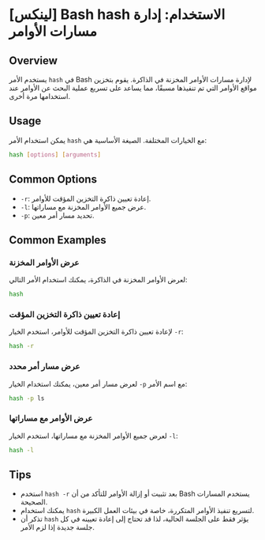 # [لينكس] Bash hash الاستخدام: إدارة مسارات الأوامر

## Overview
يستخدم الأمر `hash` في Bash لإدارة مسارات الأوامر المخزنة في الذاكرة. يقوم بتخزين مواقع الأوامر التي تم تنفيذها مسبقًا، مما يساعد على تسريع عملية البحث عن الأوامر عند استخدامها مرة أخرى.

## Usage
يمكن استخدام الأمر `hash` مع الخيارات المختلفة. الصيغة الأساسية هي:

```bash
hash [options] [arguments]
```

## Common Options
- `-r`: إعادة تعيين ذاكرة التخزين المؤقت للأوامر.
- `-l`: عرض جميع الأوامر المخزنة مع مساراتها.
- `-p`: تحديد مسار أمر معين.

## Common Examples

### عرض الأوامر المخزنة
لعرض الأوامر المخزنة في الذاكرة، يمكنك استخدام الأمر التالي:

```bash
hash
```

### إعادة تعيين ذاكرة التخزين المؤقت
لإعادة تعيين ذاكرة التخزين المؤقت للأوامر، استخدم الخيار `-r`:

```bash
hash -r
```

### عرض مسار أمر محدد
لعرض مسار أمر معين، يمكنك استخدام الخيار `-p` مع اسم الأمر:

```bash
hash -p ls
```

### عرض الأوامر مع مساراتها
لعرض جميع الأوامر المخزنة مع مساراتها، استخدم الخيار `-l`:

```bash
hash -l
```

## Tips
- استخدم `hash -r` بعد تثبيت أو إزالة الأوامر للتأكد من أن Bash يستخدم المسارات الصحيحة.
- يمكنك استخدام `hash` لتسريع تنفيذ الأوامر المتكررة، خاصة في بيئات العمل الكبيرة.
- تذكر أن `hash` يؤثر فقط على الجلسة الحالية، لذا قد تحتاج إلى إعادة تعيينه في كل جلسة جديدة إذا لزم الأمر.